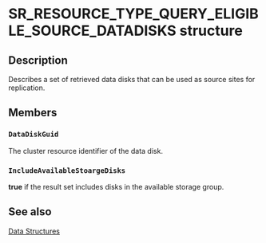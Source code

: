 # SR_RESOURCE_TYPE_QUERY_ELIGIBLE_SOURCE_DATADISKS structure

## Description

Describes a set of retrieved data disks that can be used as source sites for replication.

## Members

### `DataDiskGuid`

The cluster resource identifier of the data disk.

### `IncludeAvailableStoargeDisks`

**true** if the result set includes disks in the available storage group.

## See also

[Data Structures](https://learn.microsoft.com/previous-versions/windows/desktop/mscs/data-structures)